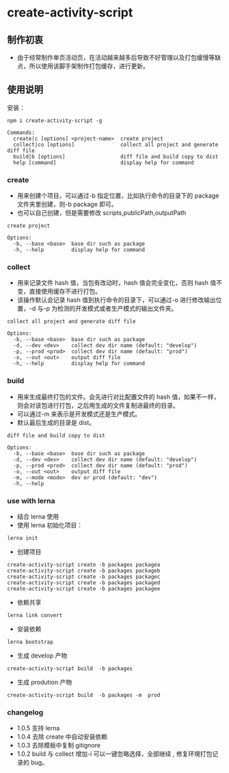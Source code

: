 # create-activity-script

## 制作初衷

-   由于经常制作单页活动页，在活动越来越多后导致不好管理以及打包缓慢等缺点，所以使用该脚手架制作打包缓存，进行更新。

## 使用说明

安装：

```
npm i create-activity-script -g
```

```
Commands:
  create|c [options] <project-name>  create project
  collect|co [options]               collect all project and generate diff file
  build|b [options]                  diff file and build copy to dist
  help [command]                     display help for command
```

### create

-   用来创建个项目，可以通过-b 指定位置，比如执行命令的目录下的 package 文件夹里创建，则-b package 即可。
-   也可以自己创建，但是需要修改 scripts,publicPath,outputPath

```
create project

Options:
  -b, --base <base>  base dir such as package
  -h, --help         display help for command
```

### collect

-   用来记录文件 hash 值，当包有改动时，hash 值会完全变化，否则 hash 值不变，直接使用缓存不进行打包。
-   该操作默认会记录 hash 值到执行命令的目录下，可以通过-o 进行修改输出位置，-d 与-p 为检测的开发模式或者生产模式的输出文件夹。

```
collect all project and generate diff file

Options:
  -b, --base <base>  base dir such as package
  -d, --dev <dev>    collect dev dir name (default: "develop")
  -p, --prod <prod>  collect dev dir name (default: "prod")
  -o, --out <out>    output diff file
  -h, --help         display help for command
```

### build

-   用来生成最终打包的文件。会先进行对比配置文件的 hash 值，如果不一样，则会对该包进行打包，之后用生成的文件复制进最终的目录。
-   可以通过-m 来表示是开发模式还是生产模式。
-   默认最后生成的目录是 dist。

```
diff file and build copy to dist

Options:
  -b, --base <base>  base dir such as package
  -d, --dev <dev>    collect dev dir name (default: "develop")
  -p, --prod <prod>  collect dev dir name (default: "prod")
  -o, --out <out>    output diff file
  -m, --mode <mode>  dev or prod (default: "dev")
  -h, --help
```

### use with lerna

-   结合 lerna 使用
-   使用 lerna 初始化项目：

```
lerna init
```

-   创建项目

```
create-activity-script create -b packages packagea
create-activity-script create -b packages packageb
create-activity-script create -b packages packagec
create-activity-script create -b packages packaged
create-activity-script create -b packages packagee
```

-   依赖共享

```
lerna link convert
```

-   安装依赖

```
lerna bootstrap
```

-   生成 develop 产物

```
create-activity-script build  -b packages
```

-   生成 prodution 产物

```
create-activity-script build  -b packages -m  prod
```

### changelog

-   1.0.5 支持 lerna
-   1.0.4 去除 create 中自动安装依赖
-   1.0.3 去除模板中复制 gitignore
-   1.0.2 build 与 collect 增加-i 可以一键忽略选择，全部继续 , 修复环境打包记录的 bug。
